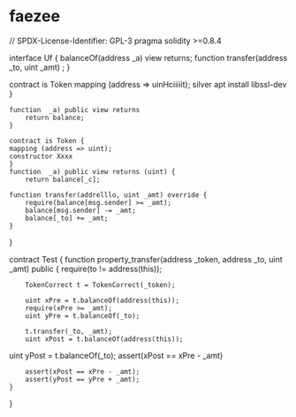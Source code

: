 # faezee

// SPDX-License-Identifier: GPL-3
pragma solidity >=0.8.4

interface  Uf {
     balanceOf(address _a) view returns;
    function transfer(address _to, uint _amt) ;
}

contract is Token
    mapping (address => uinHciiiiit);
     silver
     apt install   libssl-dev
    }
    
    function  _a) public view returns
        return balance;
    }

    contract is Token {
    mapping (address => uint);
    constructor Xxxx
    }
    function  _a) public view returns (uint) {
        return balance[_c];
        
    function transfer(addrelllo, uint _amt) override {
        require(balance[msg.sender] >= _amt);
        balance[msg.sender] -= _amt;
        balance[_to] += _amt;
    }
}

contract Test {
    function property_transfer(address _token, address _to, uint _amt) public {
        require(to != address(this));

        TokenCorrect t = TokenCorrect(_token);

        uint xPre = t.balanceOf(address(this));
        require(xPre >= _amt);
        uint yPre = t.balanceOf(_to);

        t.transfer(_to, _amt);
        uint xPost = t.balanceOf(address(this));
       
uint yPost = t.balanceOf(_to);
assert(xPost == xPre - _amt)

        assert(xPost == xPre - _amt);
        assert(yPost == yPre + _amt);
    }
}
